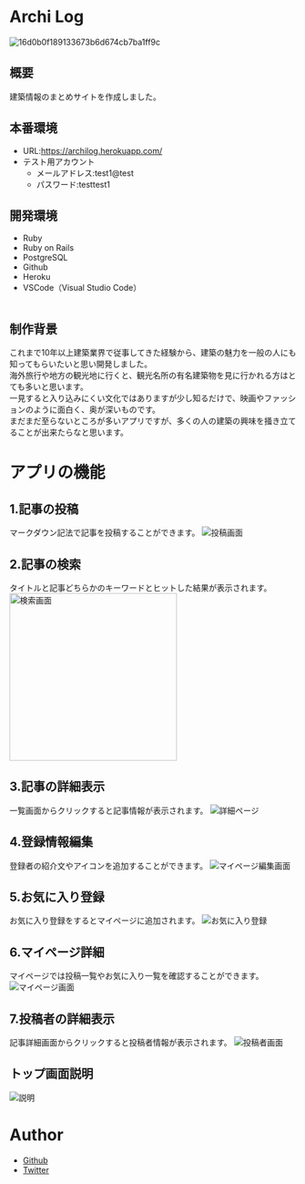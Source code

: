 # Archi Log<br>

![16d0b0f189133673b6d674cb7ba1ff9c](https://user-images.githubusercontent.com/67260509/94368727-bdcf6900-0120-11eb-9dbf-b00b3c5e9901.gif)

## 概要
建築情報のまとめサイトを作成しました。

## 本番環境
* URL:https://archilog.herokuapp.com/
* テスト用アカウント
  * メールアドレス:test1@test
  * パスワード:testtest1

## 開発環境
* Ruby<br>
* Ruby on Rails<br>
* PostgreSQL<br>
* Github<br>
* Heroku<br>
* VSCode（Visual Studio Code）<br><br>

## 制作背景
これまで10年以上建築業界で従事してきた経験から、建築の魅力を一般の人にも知ってもらいたいと思い開発しました。<br>
海外旅行や地方の観光地に行くと、観光名所の有名建築物を見に行かれる方はとても多いと思います。<br>
一見すると入り込みにくい文化ではありますが少し知るだけで、映画やファッションのように面白く、奥が深いものです。<br>
まだまだ至らないところが多いアプリですが、多くの人の建築の興味を掻き立てることが出来たらなと思います。<br>


# アプリの機能<br>

## 1.記事の投稿
マークダウン記法で記事を投稿することができます。
![投稿画面](https://user-images.githubusercontent.com/67260509/94392319-df693880-0192-11eb-84d1-b331f8fd6921.png)

## 2.記事の検索
タイトルと記事どちらかのキーワードとヒットした結果が表示されます。
<img width="294" alt="検索画面" src="https://user-images.githubusercontent.com/67260509/94392606-b5fcdc80-0193-11eb-9082-30ff3f8a571a.png">

## 3.記事の詳細表示
一覧画面からクリックすると記事情報が表示されます。
![詳細ページ](https://user-images.githubusercontent.com/67260509/94383705-cacd7600-017b-11eb-9d53-67fe407a7924.jpg)

## 4.登録情報編集
登録者の紹介文やアイコンを追加することができます。
![マイページ編集画面](https://user-images.githubusercontent.com/67260509/94395362-7be30900-019a-11eb-995b-fa27fece7b02.png)

## 5.お気に入り登録
お気に入り登録をするとマイページに追加されます。
![お気に入り登録](https://user-images.githubusercontent.com/67260509/94393622-6cfa5780-0196-11eb-88e0-384401d33aa0.png)

## 6.マイページ詳細
マイページでは投稿一覧やお気に入り一覧を確認することができます。
![マイページ画面](https://user-images.githubusercontent.com/67260509/94394855-4f7abd00-0199-11eb-868a-34f57c206f48.png)

## 7.投稿者の詳細表示
記事詳細画面からクリックすると投稿者情報が表示されます。
![投稿者画面](https://user-images.githubusercontent.com/67260509/94393304-9bc3fe00-0195-11eb-8de4-1f46680431cb.png)<br>

## トップ画面説明
![説明](https://user-images.githubusercontent.com/67260509/94383678-b9846980-017b-11eb-930d-24986e8e8ee6.jpg)<br>


# Author
* [Github](https://github.com/sat0chika)<br>
* [Twitter](https://twitter.com/5atochika)
